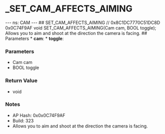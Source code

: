 # _SET_CAM_AFFECTS_AIMING

--- ns: CAM --- ## SET_CAM_AFFECTS_AIMING  // 0x8C1DC7770C51DC8D 0x0C74F9AF void SET_CAM_AFFECTS_AIMING(Cam cam, BOOL toggle);  Allows you to aim and shoot at the direction the camera is facing.  ## Parameters * **cam**: * **toggle**:

### Parameters
* Cam cam
* BOOL toggle

### Return Value
* void

### Notes
* AP Hash: 0x0x0C74F9AF
* Build: 323
* Allows you to aim and shoot at the direction the camera is facing.

